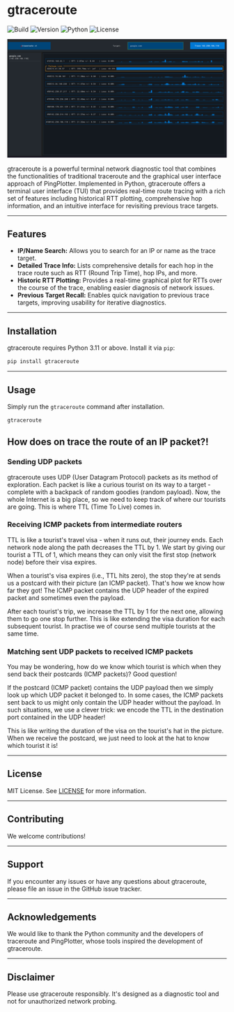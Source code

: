 # gtraceroute

![Build](https://img.shields.io/badge/build-passing-brightgreen)
![Version](https://img.shields.io/badge/version-0.1.0-blue)
![Python](https://img.shields.io/badge/Python-3.11-blue)
![License](https://img.shields.io/badge/License-MIT-green.svg)

![gtraceroute screenshot](banner.png)

gtraceroute is a powerful terminal network diagnostic tool that combines the functionalities of traditional traceroute and the graphical user interface approach of PingPlotter. Implemented in Python, gtraceroute offers a terminal user interface (TUI) that provides real-time route tracing with a rich set of features including historical RTT plotting, comprehensive hop information, and an intuitive interface for revisiting previous trace targets.

---

## Features

- **IP/Name Search:** Allows you to search for an IP or name as the trace target.
- **Detailed Trace Info:** Lists comprehensive details for each hop in the trace route such as RTT (Round Trip Time), hop IPs, and more.
- **Historic RTT Plotting:** Provides a real-time graphical plot for RTTs over the course of the trace, enabling easier diagnosis of network issues.
- **Previous Target Recall:** Enables quick navigation to previous trace targets, improving usability for iterative diagnostics.

---

## Installation

gtraceroute requires Python 3.11 or above. Install it via `pip`:

```bash
pip install gtraceroute
```

---

## Usage

Simply run the `gtraceroute` command after installation.
```bash
gtraceroute
```

## How does on trace the route of an IP packet?!

### Sending UDP packets

gtraceroute uses UDP (User Datagram Protocol) packets as its method of exploration. Each packet is like a curious tourist on its way to a target - complete with a backpack of random goodies (random payload). Now, the whole Internet is a big place, so we need to keep track of where our tourists are going. This is where TTL (Time To Live) comes in.

### Receiving ICMP packets from intermediate routers

TTL is like a tourist's travel visa - when it runs out, their journey ends. Each network node along the path decreases the TTL by 1. We start by giving our tourist a TTL of 1, which means they can only visit the first stop (network node) before their visa expires.

When a tourist's visa expires (i.e., TTL hits zero), the stop they're at sends us a postcard with their picture (an ICMP packet). That's how we know how far they got! The ICMP packet contains the UDP header of the expired packet and sometimes even the payload.

After each tourist's trip, we increase the TTL by 1 for the next one, allowing them to go one stop further. This is like extending the visa duration for each subsequent tourist. In practise we of course send multiple tourists at the same time.

### Matching sent UDP packets to received ICMP packets

You may be wondering, how do we know which tourist is which when they send back their postcards (ICMP packets)? Good question!

If the postcard (ICMP packet) contains the UDP payload then we simply look up which UDP packet it belonged to.
In some cases, the ICMP packets sent back to us might only contain the UDP header without the payload. In such situations, we use a clever trick: we encode the TTL in the destination port contained in the UDP header!

This is like writing the duration of the visa on the tourist's hat in the picture. When we receive the postcard, we just need to look at the hat to know which tourist it is!


---

## License

MIT License. See [LICENSE](LICENSE) for more information.

---

## Contributing

We welcome contributions!

---

## Support

If you encounter any issues or have any questions about gtraceroute, please file an issue in the GitHub issue tracker.

---

## Acknowledgements

We would like to thank the Python community and the developers of traceroute and PingPlotter, whose tools inspired the development of gtraceroute.

---

## Disclaimer

Please use gtraceroute responsibly. It's designed as a diagnostic tool and not for unauthorized network probing.

